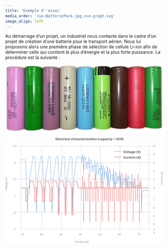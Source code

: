 ```yaml
---
title: 'Exemple d''essai'
media_order: 'sse-BatteriePack.jpg,sse-graph.svg'
image_align: left
---
```


Au démarrage d’un projet, un industriel nous contacte dans le cadre d’un projet de création d’une batterie pour le transport aérien. Nous lui proposons alors une première phase de sélection de cellule Li-ion afin de déterminer celle qui contient le plus d’énergie et la plus forte puissance. La procédure est la suivante :

![](sse-BatteriePack.jpg "« Quelle batterie de format 18650 choisir ? »")

![](sse-graph.svg)